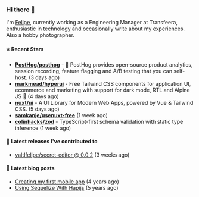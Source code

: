 ### Hi there 👋

I'm [Felipe](https://felipevm.com), currently working as a Engineering Manager at Transfeera, enthusiastic in technology and occasionally write about my experiences. Also a hobby photographer.

#### ⭐ Recent Stars
- **[PostHog/posthog](https://github.com/PostHog/posthog)** - 🦔 PostHog provides open-source product analytics, session recording, feature flagging and A/B testing that you can self-host. (3 days ago)
- **[markmead/hyperui](https://github.com/markmead/hyperui)** - Free Tailwind CSS components for application UI, ecommerce and marketing with support for dark mode, RTL and Alpine JS 🚀 (4 days ago)
- **[nuxt/ui](https://github.com/nuxt/ui)** - A UI Library for Modern Web Apps, powered by Vue &amp; Tailwind CSS. (5 days ago)
- **[samkanje/usenuxt-free](https://github.com/samkanje/usenuxt-free)** (1 week ago)
- **[colinhacks/zod](https://github.com/colinhacks/zod)** - TypeScript-first schema validation with static type inference (1 week ago)

#### 🚀 Latest releases I've contributed to


- [valtlfelipe/secret-editor @ 0.0.2](https://github.com/valtlfelipe/secret-editor/releases/tag/0.0.2) (3 weeks ago)

#### 📄 Latest blog posts
- [Creating my first mobile app](https://felipevm.com/posts/creating-my-first-mobile-app/) (4 years ago)
- [Using Sequelize With Hapijs](https://felipevm.com/posts/using-sequelize-with-hapijs/) (5 years ago)
